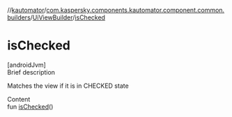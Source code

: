 //[kautomator](../../index.md)/[com.kaspersky.components.kautomator.component.common.builders](../index.md)/[UiViewBuilder](index.md)/[isChecked](is-checked.md)



# isChecked  
[androidJvm]  
Brief description  


Matches the view if it is in CHECKED state

  
Content  
fun [isChecked](is-checked.md)()  



